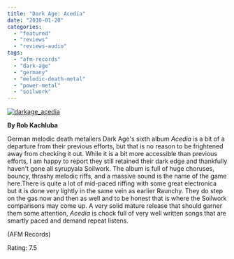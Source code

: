 ```yaml
---
title: "Dark Age: Acedia"
date: "2010-01-20"
categories: 
  - "featured"
  - "reviews"
  - "reviews-audio"
tags: 
  - "afm-records"
  - "dark-age"
  - "germany"
  - "melodic-death-metal"
  - "power-metal"
  - "soilwork"
---
```


[![darkage_acedia](http://www.hellbound.ca/wp-content/uploads/2010/01/darkage_acedia.jpg "darkage_acedia")](http://www.hellbound.ca/wp-content/uploads/2010/01/darkage_acedia.jpg)

**By Rob Kachluba**

German melodic death metallers Dark Age's sixth album _Acedia_ is a bit of a departure from their previous efforts, but that is no reason to be frightened away from checking it out. While it is a bit more accessible than previous efforts, I am happy to report they still retained their dark edge and thankfully haven't gone all syrupyala Soilwork. The album is full of huge choruses, bouncy, thrashy melodic riffs, and a massive sound is the name of the game here.There is quite a lot of mid-paced riffing with some great electronica but it is done very lightly in the same vein as earlier Raunchy. They do step on the gas now and then as well and to be honest that is where the Soilwork comparisons may come up. A very solid mature release that should garner them some attention, _Acedia_ is chock full of very well written songs that are smartly paced and demand repeat listens.

(AFM Records)

Rating: 7.5
